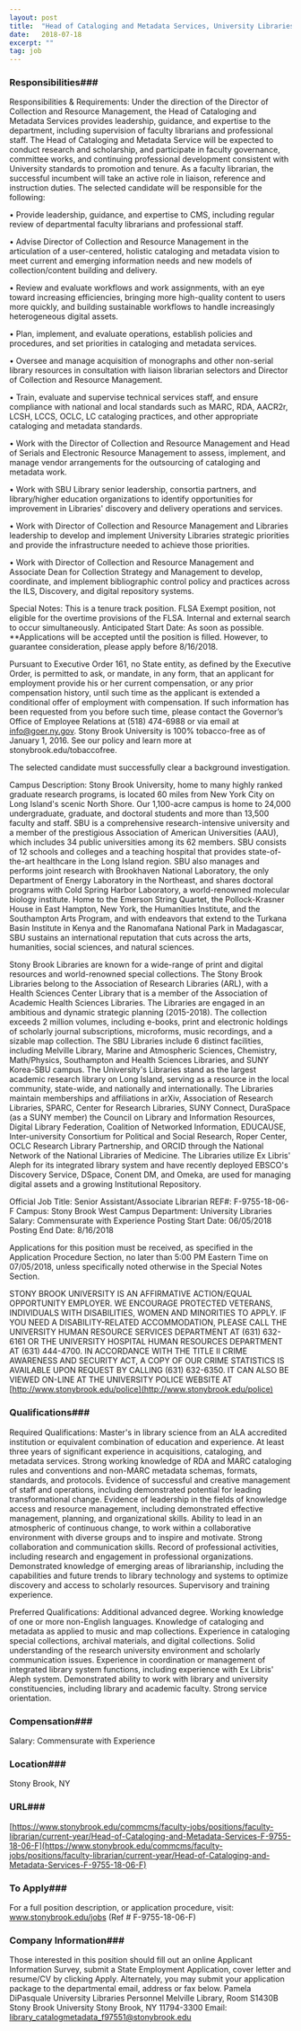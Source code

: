 ```yaml
---
layout: post
title:  "Head of Cataloging and Metadata Services, University Libraries - Stony Brook University"
date:   2018-07-18
excerpt: ""
tag: job
---
```




### Responsibilities###

Responsibilities & Requirements:
Under the direction of the Director of Collection and Resource Management, the Head of Cataloging and Metadata Services provides leadership, guidance, and expertise to the department, including supervision of faculty librarians and professional staff. The Head of Cataloging and Metadata Service will be expected to conduct research and scholarship, and participate in faculty governance, committee works, and continuing professional development consistent with University standards to promotion and tenure. As a faculty librarian, the successful incumbent will take an active role in liaison, reference and instruction duties. The selected candidate will be responsible for the following:


• 	Provide leadership, guidance, and expertise to CMS, including regular review of departmental faculty librarians and professional staff.

• 	Advise Director of Collection and Resource Management in the articulation of a user-centered, holistic cataloging and metadata vision to meet current and emerging information needs and new models of collection/content building and delivery.

• 	Review and evaluate workflows and work assignments, with an eye toward increasing efficiencies, bringing more high-quality content to users more quickly, and building sustainable workflows to handle increasingly heterogeneous digital assets.

• 	Plan, implement, and evaluate operations, establish policies and procedures, and set priorities in cataloging and metadata services.

• 	Oversee and manage acquisition of monographs and other non-serial library resources in consultation with liaison librarian selectors and Director of Collection and Resource Management.

• 	Train, evaluate and supervise technical services staff, and ensure compliance with national and local standards such as MARC, RDA, AACR2r, LCSH, LCCS, OCLC, LC cataloging practices, and other appropriate cataloging and metadata standards.

• 	Work with the Director of Collection and Resource Management and Head of Serials and Electronic Resource Management to assess, implement, and manage vendor arrangements for the outsourcing of cataloging and metadata work.

• 	Work with SBU Library senior leadership, consortia partners, and library/higher education organizations to identify opportunities for improvement in Libraries' discovery and delivery operations and services.

• 	Work with Director of Collection and Resource Management and Libraries leadership to develop and implement University Libraries strategic priorities and provide the infrastructure needed to achieve those priorities.

• 	Work with Director of Collection and Resource Management and Associate Dean for Collection Strategy and Management to develop, coordinate, and implement bibliographic control policy and practices across the ILS, Discovery, and digital repository systems.

Special Notes:
This is a tenure track position.  FLSA Exempt position, not eligible for the overtime provisions of the FLSA.  Internal and external search to occur simultaneously.  Anticipated Start Date: As soon as possible.  **Applications will be accepted until the position is filled.  However, to guarantee consideration, please apply before 8/16/2018.

Pursuant to Executive Order 161, no State entity, as defined by the Executive Order, is permitted to ask, or mandate, in any form, that an applicant for employment provide his or her current compensation, or any prior compensation history, until such time as the applicant is extended a conditional offer of employment with compensation.  If such information has been requested from you before such time, please contact the Governor’s Office of Employee Relations at (518) 474-6988 or via email at info@goer.ny.gov.
Stony Brook University is 100% tobacco-free as of January 1, 2016. See our policy and learn more at stonybrook.edu/tobaccofree. 

The selected candidate must successfully clear a background investigation.

Campus Description:
Stony Brook University, home to many highly ranked graduate research programs, is located 60 miles from New York City on Long Island's scenic North Shore.  Our 1,100-acre campus is home to 24,000 undergraduate, graduate, and doctoral students and more than 13,500 faculty and staff. SBU is a comprehensive research-intensive university and a member of the prestigious Association of American Universities (AAU), which includes 34 public universities among its 62 members.  SBU consists of 12 schools and colleges and a teaching hospital that provides state-of-the-art healthcare in the Long Island region. SBU also manages and performs joint research with Brookhaven National Laboratory, the only Department of Energy Laboratory in the Northeast, and shares doctoral programs with Cold Spring Harbor Laboratory, a world-renowned molecular biology institute.  Home to the Emerson String Quartet, the Pollock-Krasner House in East Hampton, New York, the Humanities Institute, and the Southampton Arts Program, and with endeavors that extend to the Turkana Basin Institute in Kenya and the Ranomafana National Park in Madagascar, SBU sustains an international reputation that cuts across the arts, humanities, social sciences, and natural sciences. 

Stony Brook Libraries are known for a wide-range of print and digital resources and world-renowned special collections. The Stony Brook Libraries belong to the Association of Research Libraries (ARL), with a Health Sciences Center Library that is a member of the Association of Academic Health Sciences Libraries. The Libraries are engaged in an ambitious and dynamic strategic planning (2015-2018). The collection exceeds 2 million volumes, including e-books, print and electronic holdings of scholarly journal subscriptions, microforms, music recordings, and a sizable map collection. The SBU Libraries include 6 distinct facilities, including Melville Library, Marine and Atmospheric Sciences, Chemistry, Math/Physics, Southampton and Health Sciences Libraries, and SUNY Korea-SBU campus. The University's Libraries stand as the largest academic research library on Long Island, serving as a resource in the local community, state-wide, and nationally and internationally. The Libraries maintain memberships and affiliations in arXiv, Association of Research Libraries, SPARC, Center for Research Libraries, SUNY Connect, DuraSpace (as a SUNY member) the Council on Library and Information Resources, Digital Library Federation, Coalition of Networked Information, EDUCAUSE, Inter-university Consortium for Political and Social Research, Roper Center, OCLC Research Library Partnership, and ORCID through the National Network of the National Libraries of Medicine. The Libraries utilize Ex Libris' Aleph for its integrated library system and have recently deployed EBSCO's Discovery Service, DSpace, Conent DM, and Omeka, are used for managing digital assets and a growing Institutional Repository.

Official Job Title:	Senior Assistant/Associate Librarian
REF#:	F-9755-18-06-F
Campus:	Stony Brook West Campus
Department:	University Libraries
Salary:	Commensurate with Experience
Posting Start Date:	06/05/2018
Posting End Date:	8/16/2018

Applications for this position must be received, as specified in the Application Procedure Section, no later than 5:00 PM Eastern Time on 07/05/2018, unless specifically noted otherwise in the Special Notes Section.

STONY BROOK UNIVERSITY IS AN AFFIRMATIVE ACTION/EQUAL OPPORTUNITY EMPLOYER. WE ENCOURAGE PROTECTED VETERANS, INDIVIDUALS WITH DISABILITIES, WOMEN AND MINORITIES TO APPLY. IF YOU NEED A DISABILITY-RELATED ACCOMMODATION, PLEASE CALL THE UNIVERSITY HUMAN RESOURCE SERVICES DEPARTMENT AT (631) 632-6161 OR THE UNIVERSITY HOSPITAL HUMAN RESOURCES DEPARTMENT AT (631) 444-4700. IN ACCORDANCE WITH THE TITLE II CRIME AWARENESS AND SECURITY ACT, A COPY OF OUR CRIME STATISTICS IS AVAILABLE UPON REQUEST BY CALLING (631) 632-6350. IT CAN ALSO BE VIEWED ON-LINE AT THE UNIVERSITY POLICE WEBSITE AT [http://www.stonybrook.edu/police](http://www.stonybrook.edu/police)




### Qualifications###

Required Qualifications:
Master's in library science from an ALA accredited institution or equivalent combination of education and experience.  At least three years of significant experience in acquisitions, cataloging, and metadata services.  Strong working knowledge of RDA and MARC cataloging rules and conventions and non-MARC metadata schemas, formats, standards, and protocols.  Evidence of successful and creative management of staff and operations, including demonstrated potential for leading transformational change.  Evidence of leadership in the fields of knowledge access and resource management, including demonstrated effective management, planning, and organizational skills.  Ability to lead in an atmospheric of continuous change, to work within a collaborative environment with diverse groups and to inspire and motivate.  Strong collaboration and communication skills.  Record of professional activities, including research and engagement in professional organizations.  Demonstrated knowledge of emerging areas of librarianship, including the capabilities and future trends to library technology and systems to optimize discovery and access to scholarly resources.  Supervisory and training experience.

Preferred Qualifications:
Additional advanced degree. Working knowledge of one or more non-English languages. Knowledge of cataloging and metadata as applied to music and map collections. Experience in cataloging special collections, archival materials, and digital collections. Solid understanding of the research university environment and scholarly communication issues. Experience in coordination or management of integrated library system functions, including experience with Ex Libris' Aleph system. Demonstrated ability to work with library and university constituencies, including library and academic faculty. Strong service orientation.



### Compensation###

Salary: Commensurate with Experience


### Location###

Stony Brook, NY


### URL###

[https://www.stonybrook.edu/commcms/faculty-jobs/positions/faculty-librarian/current-year/Head-of-Cataloging-and-Metadata-Services-F-9755-18-06-F](https://www.stonybrook.edu/commcms/faculty-jobs/positions/faculty-librarian/current-year/Head-of-Cataloging-and-Metadata-Services-F-9755-18-06-F)

### To Apply###

For a full position description, or application procedure, visit: www.stonybrook.edu/jobs (Ref # F-9755-18-06-F)



### Company Information###

Those interested in this position should fill out an online Applicant Information Survey, submit a State Employment Application, cover letter and resume/CV by clicking Apply.  Alternately, you may submit your application package to the departmental email, address or fax below.
Pamela DiPasquale
University Libraries Personnel
Melville Library, Room S1430B
Stony Brook University
Stony Brook, NY 11794-3300
Email: library_catalogmetadata_f97551@stonybrook.edu




